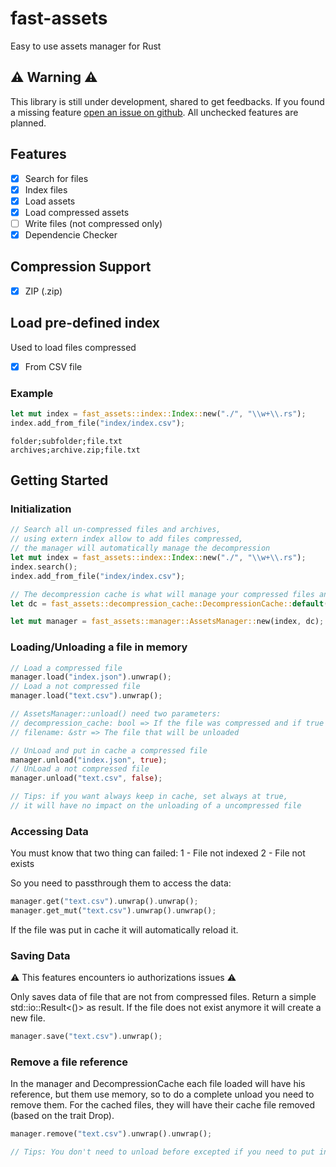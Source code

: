 # fast-assets

Easy to use assets manager for Rust

## ⚠️ Warning ⚠️

This library is still under development, shared to get feedbacks.
If you found a missing feature [open an issue on github](https://github.com/eVisualUser/fast-assets/issues).
All unchecked features are planned.

## Features

- [X] Search for files
- [X] Index files
- [X] Load assets
- [X] Load compressed assets
- [ ] Write files (not compressed only)
- [X] Dependencie Checker

## Compression Support

- [x] ZIP (.zip)

## Load pre-defined index

Used to load files compressed

- [X] From CSV file

### Example

```rust
let mut index = fast_assets::index::Index::new("./", "\\w+\\.rs");
index.add_from_file("index/index.csv");
```

```csv
folder;subfolder;file.txt
archives;archive.zip;file.txt
```

## Getting Started

### Initialization

```rust
// Search all un-compressed files and archives,
// using extern index allow to add files compressed,
// the manager will automatically manage the decompression
let mut index = fast_assets::index::Index::new("./", "\\w+\\.rs");
index.search();
index.add_from_file("index/index.csv");

// The decompression cache is what will manage your compressed files and their caches.
let dc = fast_assets::decompression_cache::DecompressionCache::default();

let mut manager = fast_assets::manager::AssetsManager::new(index, dc);
```

### Loading/Unloading a file in memory

```rust
// Load a compressed file
manager.load("index.json").unwrap();
// Load a not compressed file
manager.load("text.csv").unwrap();
```

```rust
// AssetsManager::unload() need two parameters:
// decompression_cache: bool => If the file was compressed and if true it will put the file in the cache.
// filename: &str => The file that will be unloaded

// UnLoad and put in cache a compressed file
manager.unload("index.json", true);
// UnLoad a not compressed file
manager.unload("text.csv", false);

// Tips: if you want always keep in cache, set always at true,
// it will have no impact on the unloading of a uncompressed file
```

### Accessing Data

You must know that two thing can failed:
1 - File not indexed
2 - File not exists

So you need to passthrough them to access the data:

```rust
manager.get("text.csv").unwrap().unwrap();
manager.get_mut("text.csv").unwrap().unwrap();
```

If the file was put in cache it will automatically reload it.

### Saving Data

⚠️ This features encounters io authorizations issues ⚠️

Only saves data of file that are not from compressed files.
Return a simple std::io::Result<()> as result.
If the file does not exist anymore it will create a new file.

```rust
manager.save("text.csv").unwrap();
```

### Remove a file reference

In the manager and DecompressionCache each file loaded will have his reference,
but them use memory, so to do a complete unload you need to remove them.
For the cached files, they will have their cache file removed (based on the trait Drop).

```rust
manager.remove("text.csv").unwrap().unwrap();

// Tips: You don't need to unload before excepted if you need to put in cache
```
